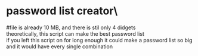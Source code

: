 # password list creator\
#file is already 10 MB, and there is stil only 4 didgets\
theoretically, this script can make the best password list \
if you left this script on for long enough it could make a password list so big and it would have every single combination 
